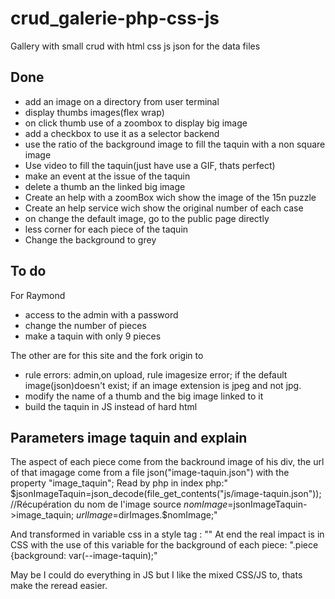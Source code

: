 # crud_galerie-php-css-js
Gallery with small crud with html css js json for the data files
## Done
 - add an image on a directory from user terminal
 - display thumbs images(flex wrap)
 - on click thumb use of a zoombox to display big image
 - add a checkbox to use it as a selector backend
 - use the ratio of the background image to fill the taquin with a non square image
 - Use video to fill the taquin(just have use a GIF, thats perfect)
  - make an event at the issue of the taquin
   - delete a thumb an the linked big image
   - Create an help with a zoomBox wich show the image of the 15n puzzle
   - Create an help service wich show the original number of each case
   - on change the default image, go to the public page directly
   - less corner for each piece of the taquin
   - Change the background to grey
## To do

For Raymond

 - access to the admin with a password
 - change the number of pieces 
 - make a taquin with only 9 pieces
 
 The other are for this site and the fork origin to
 
 - rule errors: admin,on upload, rule imagesize error; if the default image(json)doesn't exist; if an image extension is jpeg and not jpg.
 - modify the name of a thumb and the big image linked to it
 - build the taquin in JS instead of hard html

 ## Parameters image taquin and explain
 The aspect of each piece come from the backround image of his div, the url of that imagage come from a file json("image-taquin.json") with the property "image_taquin";
  Read by php in index php:" $jsonImageTaquin=json_decode(file_get_contents("js/image-taquin.json"));
                //Récupération du nom de l'image source
                $nomImage=$jsonImageTaquin->image_taquin;
                $urlImage=$dirImages.$nomImage;"

And transformed in variable css in a style tag : "<style>:root{--image-taquin:url('<?php echo "../".$urlImage ?>');</style>"
At end the real impact is in CSS with the use of this variable for the background of each piece:
".piece {background: var(--image-taquin);"

May be I could do everything in JS but I like the mixed CSS/JS to, thats make the reread easier.
 
